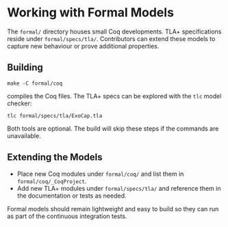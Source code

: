 # Working with Formal Models

The `formal/` directory houses small Coq developments. TLA+
specifications reside under `formal/specs/tla/`. Contributors can extend these
models to capture new behaviour or prove additional properties.

## Building

```
make -C formal/coq
```

compiles the Coq files. The TLA+ specs can be explored with the
`tlc` model checker:

```
tlc formal/specs/tla/ExoCap.tla
```

Both tools are optional. The build will skip these steps if the
commands are unavailable.

## Extending the Models

- Place new Coq modules under `formal/coq/` and list them in
  `formal/coq/_CoqProject`.
- Add new TLA+ modules under `formal/specs/tla/` and reference them in
  the documentation or tests as needed.

Formal models should remain lightweight and easy to build so they can
run as part of the continuous integration tests.
